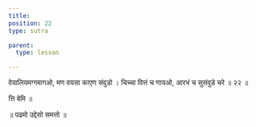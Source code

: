 ```yaml
---
title: 
position: 22
type: sutra

parent:
  type: lesson

---
```


वेयालियमग्गमागओ, मण वयसा काएण संवुडो ।
चिच्चा वित्तं च णायओ, आरभं च सुसंवुडे चरे ॥ २२ ॥

त्ति बेमि ॥

॥ पढमो उद्देसो समत्तो ॥